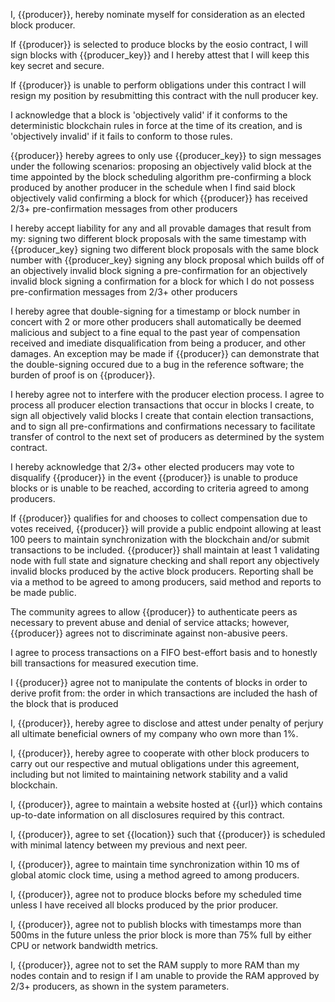 I, {{producer}}, hereby nominate myself for consideration as an elected block producer.

If {{producer}} is selected to produce blocks by the eosio contract, I will sign blocks with {{producer_key}} and I hereby attest that I will keep this key secret and secure.

If {{producer}} is unable to perform obligations under this contract I will resign my position by resubmitting this contract with the null producer key.

I acknowledge that a block is 'objectively valid' if it conforms to the deterministic blockchain rules in force at the time of its creation, and is 'objectively invalid' if it fails to conform to those rules.

{{producer}} hereby agrees to only use {{producer_key}} to sign messages under the following scenarios:
proposing an objectively valid block at the time appointed by the block scheduling algorithm
pre-confirming a block produced by another producer in the schedule when I find said block objectively valid
confirming a block for which {{producer}} has received 2/3+ pre-confirmation messages from other producers

I hereby accept liability for any and all provable damages that result from my:
signing two different block proposals with the same timestamp with {{producer_key}
signing two different block proposals with the same block number with {{producer_key}
signing any block proposal which builds off of an objectively invalid block
signing a pre-confirmation for an objectively invalid block
signing a confirmation for a block for which I do not possess pre-confirmation messages from 2/3+ other producers

I hereby agree that double-signing for a timestamp or block number in concert with 2 or more other producers shall automatically be deemed malicious and subject to a fine equal to the past year of compensation received and imediate disqualification from being a producer, and other damages. An exception may be made if {{producer}} can demonstrate that the double-signing occured due to a bug in the reference software; the burden of proof is on {{producer}}.

I hereby agree not to interfere with the producer election process. I agree to process all producer election transactions that occur in blocks I create, to sign all objectively valid blocks I create that contain election transactions, and to sign all pre-confirmations and confirmations necessary to facilitate transfer of control to the next set of producers as determined by the system contract.

I hereby acknowledge that 2/3+ other elected producers may vote to disqualify {{producer}} in the event {{producer}} is unable to produce blocks or is unable to be reached, according to criteria agreed to among producers.

If {{producer}} qualifies for and chooses to collect compensation due to votes received, {{producer}} will provide a public endpoint allowing at least 100 peers to maintain synchronization with the blockchain and/or submit transactions to be included. {{producer}} shall maintain at least 1 validating node with full state and signature checking and shall report any objectively invalid blocks produced by the active block producers. Reporting shall be via a method to be agreed to among producers, said method and reports to be made public.

The community agrees to allow {{producer}} to authenticate peers as necessary to prevent abuse and denial of service attacks; however, {{producer}} agrees not to discriminate against non-abusive peers.

I agree to process transactions on a FIFO best-effort basis and to honestly bill transactions for measured execution time.

I {{producer}} agree not to manipulate the contents of blocks in order to derive profit from:
the order in which transactions are included
the hash of the block that is produced

I, {{producer}}, hereby agree to disclose and attest under penalty of perjury all ultimate beneficial owners of my company who own more than 1%.

I, {{producer}}, hereby agree to cooperate with other block producers to carry out our respective and mutual obligations under this agreement, including but not limited to maintaining network stability and a valid blockchain.

I, {{producer}}, agree to maintain a website hosted at {{url}} which contains up-to-date information on all disclosures required by this contract.

I, {{producer}}, agree to set {{location}} such that {{producer}} is scheduled with minimal latency between my previous and next peer.

I, {{producer}}, agree to maintain time synchronization within 10 ms of global atomic clock time, using a method agreed to among producers.

I, {{producer}}, agree not to produce blocks before my scheduled time unless I have received all blocks produced by the prior producer.

I, {{producer}}, agree not to publish blocks with timestamps more than 500ms in the future unless the prior block is more than 75% full by either CPU or network bandwidth metrics.

I, {{producer}}, agree not to set the RAM supply to more RAM than my nodes contain and to resign if I am unable to provide the RAM approved by 2/3+ producers, as shown in the system parameters.
